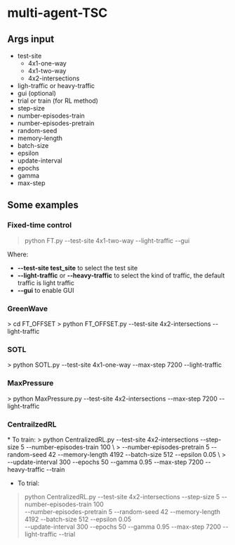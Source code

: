 # multi-agent-TSC

<h2> Args input </h2>

- test-site
  - 4x1-one-way
  - 4x1-two-way
  - 4x2-intersections
- ligh-traffic or heavy-traffic
- gui (optional)
- trial or train (for RL method)
- step-size
- number-episodes-train
- number-episodes-pretrain
- random-seed
- memory-length
- batch-size
- epsilon
- update-interval
- epochs
- gamma
- max-step

<h2> Some examples </h2>
<h3> Fixed-time control </h3>

>python FT.py --test-site 4x1-two-way --light-traffic --gui

Where:
- **--test-site test_site** to select the test site
- **--light-traffic** or **--heavy-traffic** to select the kind of traffic, the default traffic is light traffic
- **--gui** to enable GUI


<h3> GreenWave </h3>
> cd FT_OFFSET
> python FT_OFFSET.py --test-site 4x2-intersections --light-traffic

<h3> SOTL </h3>
> python SOTL.py --test-site 4x1-one-way --max-step 7200 --light-traffic

<h3> MaxPressure </h3>
> python MaxPressure.py --test-site 4x2-intersections --max-step 7200 --light-traffic

<h3> CentrailzedRL </h3>
* To train:
> python CentralizedRL.py  --test-site 4x2-intersections --step-size 5 --number-episodes-train 100 \
>                --number-episodes-pretrain 5 --random-seed 42 --memory-length 4192 --batch-size 512 --epsilon 0.05 \
>                --update-interval 300 --epochs 50 --gamma 0.95 --max-step 7200 --heavy-traffic --train

* To trial:
> python CentralizedRL.py  --test-site 4x2-intersections --step-size 5 --number-episodes-train 100 \
>                --number-episodes-pretrain 5 --random-seed 42 --memory-length 4192 --batch-size 512 --epsilon 0.05 \
>                --update-interval 300 --epochs 50 --gamma 0.95 --max-step 7200 --light-traffic --trial


